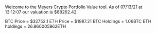 Welcome to the Meyers Crypto Portfolio Value tool. 
As of 07/13/21 at 13:12:07 our valuation is $88292.42 

BTC Price = $32752.1
 ETH Price = $1987.21
BTC Holdings = 1.06BTC
 ETH holdings = 26.960005962ETH 
